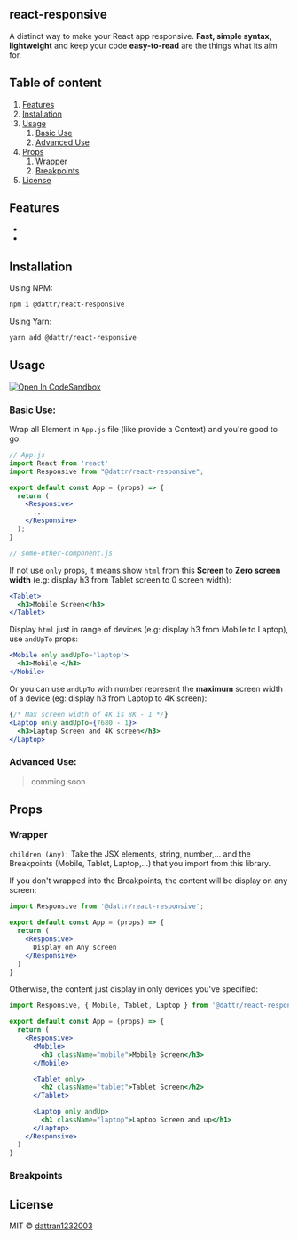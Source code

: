 ## react-responsive
A distinct way to make your React app responsive. **Fast, simple syntax, lightweight** and keep your code **easy-to-read** are the things what its aim for.

## Table of content
1. [Features](#features)
2. [Installation](#installation)
3. [Usage](#usage)
   1. [Basic Use](#basic-use)
   2. [Advanced Use](#advanced-use)
4. [Props](#props)
   1. [Wrapper](#wrapper)
   2. [Breakpoints](#breakpoints)
5. [License](#license)

## Features
-
-

## Installation
Using NPM:
```bash
npm i @dattr/react-responsive
```
Using Yarn:
```bash
yarn add @dattr/react-responsive
```
## Usage
[![Open In CodeSandbox](https://img.shields.io/badge/Open%20In-codeSandbox-blue)](https://codesandbox.io/s/react-responsive-test-bk2ho)

### Basic Use:
Wrap all Element in `App.js` file (like provide a Context) and you're good to go:
  
```jsx
// App.js 
import React from 'react'
import Responsive from "@dattr/react-responsive";

export default const App = (props) => {
  return (
    <Responsive>
      ...
    </Responsive>
  );
}

```
```jsx
// some-other-component.js

```

If not use `only` props, it means show `html` from this **Screen** to **Zero screen width** (e.g: display h3 from Tablet screen to 0 screen width):

```jsx
<Tablet>
  <h3>Mobile Screen</h3>
</Tablet>
```

Display `html` just in range of devices (e.g: display h3 from Mobile to Laptop), use `andUpTo` props:

```jsx
<Mobile only andUpTo='laptop'>
  <h3>Mobile </h3>
</Mobile>
```

Or you can use `andUpTo` with number represent the **maximum** screen width of a device (eg: display h3 from Laptop to 4K screen):

```jsx
{/* Max screen width of 4K is 8K - 1 */}
<Laptop only andUpTo={7680 - 1}>
  <h3>Laptop Screen and 4K screen</h3>
</Laptop>
```

### Advanced Use:
> comming soon

## Props
### Wrapper
`children (Any):`
Take the JSX elements, string, number,... and the Breakpoints (Mobile, Tablet, Laptop,...) that you import from this library.

If you don't wrapped into the Breakpoints, the content will be display on any screen:

```jsx
import Responsive from '@dattr/react-responsive';

export default const App = (props) => {
  return (
    <Responsive>
      Display on Any screen
    </Responsive>
  )
}
```

Otherwise, the content just display in only devices you've specified:
```jsx
import Responsive, { Mobile, Tablet, Laptop } from '@dattr/react-responsive';

export default const App = (props) => {
  return (
    <Responsive>
      <Mobile>
        <h3 className="mobile">Mobile Screen</h3>
      </Mobile>

      <Tablet only>
        <h2 className="tablet">Tablet Screen</h2>
      </Tablet>

      <Laptop only andUp>
        <h1 className="laptop">Laptop Screen and up</h1>
      </Laptop>
    </Responsive>
  )
}
```

### Breakpoints

## License

MIT © [dattran1232003](https://github.com/dattran1232003)
